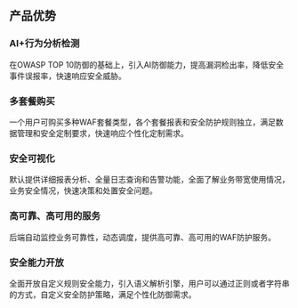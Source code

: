 ## 产品优势

### AI+行为分析检测

在OWASP TOP 10防御的基础上，引入AI防御能力，提高漏洞检出率，降低安全事件误报率，快速响应安全威胁。

### 多套餐购买

一个用户可购买多种WAF套餐类型，各个套餐报表和安全防护规则独立，满足数据管理和安全定制要求，快速响应个性化定制需求。

### 安全可视化

默认提供详细报表分析、全量日志查询和告警功能，全面了解业务带宽使用情况，业务安全情况，快速决策和处置安全问题。

### 高可靠、高可用的服务

后端自动监控业务可靠性，动态调度，提供高可靠、高可用的WAF防护服务。

### 安全能力开放

全面开放自定义规则安全能力，引入语义解析引擎，用户可以通过正则或者字符串的方式，自定义安全防护策略，满足个性化防御需求。
   
